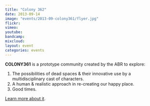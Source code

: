 ```yaml
---
title: "Colony 362"
date: 2013-09-14
image: "events/2013-09-colony361/flyer.jpg"
flickr: 
vimeo: 
youtube: 
bandcamp: 
mixcloud: 
layout: event
categories: events
---
```


**COLONY361** is a prototype community created by the ABR to explore:

1. The possibilities of dead spaces & their innovative use
by a multidisciplinary cast of characters.
1. A human & realistic approach in re-creating our happy place.
1. Good times.

[Learn more about it](/colony361/).
